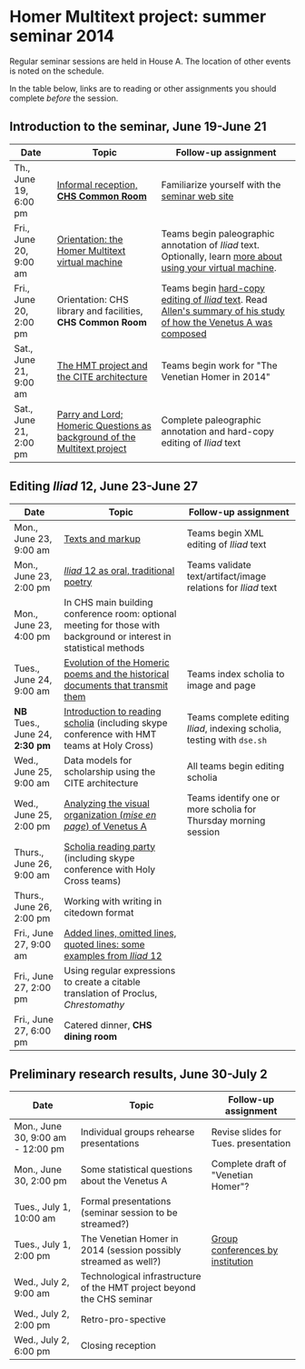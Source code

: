 # Homer Multitext project: summer seminar 2014 #


Regular seminar sessions are held in House A. The location of other events is noted on the schedule.  

In the table below, links are to reading or other assignments you should complete *before* the session.


## Introduction to the seminar, June 19-June 21 ##


| Date | Topic | Follow-up assignment |
|------|-------|----------------------|
|Th., June 19, 6:00 pm |   [Informal reception, **CHS Common Room**](opener.html)   |  Familiarize yourself with the [seminar web site](http://www.homermultitext.org/summer2014/) |
| Fri., June 20, 9:00 am |  [Orientation:  the Homer Multitext virtual machine][vm] | Teams begin paleographic annotation of *Iliad* text.  Optionally, learn [more about using your virtual machine](further/posix.html). |  
|  Fri., June 20, 2:00 pm | Orientation:  CHS library and facilities, **CHS Common Room** | Teams begin [hard-copy editing of *Iliad* text](editing/hardCopyEditing.html).  Read [Allen's summary of his study of how the Venetus A was composed](allen-recap.html)  |
| Sat., June 21, 9:00 am | [The HMT project and the CITE architecture][cite]| Teams begin work for "The Venetian Homer in 2014"  |  
| Sat., June 21, 2:00 pm | [Parry and Lord; Homeric Questions as background of the Multitext project][parrylord]| Complete paleographic annotation and hard-copy editing of *Iliad* text|  

## Editing *Iliad* 12, June 23-June 27 ##


| Date | Topic | Follow-up assignment |
|------|-------|----------------------|  
| Mon., June 23, 9:00 am | [Texts and markup][markup] | Teams begin XML editing of *Iliad* text |  
| Mon., June 23, 2:00 pm | [*Iliad* 12 as oral, traditional poetry][il12] | Teams validate text/artifact/image relations for *Iliad* text |  
| Mon., June 23, 4:00 pm | In CHS main building conference room:   optional meeting for those with background or interest in statistical methods | |  
| Tues., June 24, 9:00 am | [Evolution of the Homeric poems and the historical documents that transmit them][homericgreek] | Teams index scholia to image and page |  
| **NB** Tues., June 24, **2:30 pm** | [Introduction to reading scholia][scholia1] (including skype conference with HMT teams at Holy Cross) | Teams complete editing *Iliad*, indexing scholia, testing with `dse.sh` |  
| Wed., June 25, 9:00 am | Data models for scholarship using the CITE architecture | All teams begin editing scholia |  
| Wed., June 25, 2:00 pm | [Analyzing the visual organization (*mise en page*) of Venetus A][built] | Teams identify one or more scholia for Thursday morning session |  
| Thurs., June 26, 9:00 am | [Scholia reading party][scholiaparty] (including skype conference with Holy Cross teams) | |  
| Thurs., June 26, 2:00 pm | Working with writing in citedown format | |  
| Fri., June 27, 9:00 am |  [Added lines, omitted lines, quoted lines: some examples from *Iliad* 12](reading/added.html) | |  
| Fri., June 27, 2:00 pm | Using regular expressions to create a citable translation of Proclus, *Chrestomathy* | |  
| Fri., June 27, 6:00 pm | Catered dinner, **CHS dining room**| |

## Preliminary research results,  June 30-July 2 ##

| Date | Topic | Follow-up assignment |
|------|-------|----------------------|  
| Mon., June 30, 9:00 am - 12:00 pm | Individual groups rehearse presentations| Revise slides for Tues. presentation  |  
| Mon., June 30, 2:00 pm |  Some statistical questions about the Venetus A | Complete draft of "Venetian Homer"? |  
| Tues., July 1, 10:00 am | Formal presentations (seminar session to be streamed?) | |  
| Tues., July 1, 2:00 pm | The Venetian Homer in 2014 (session possibly streamed as well?)| [Group conferences by institution](conferences.html)|  
| Wed.,  July 2, 9:00 am | Technological infrastructure of the HMT project beyond the CHS seminar | |  
| Wed.,  July 2, 2:00 pm | Retro-pro-spective | |  
| Wed.,  July 2, 6:00 pm | Closing reception | |  


[parrylord]: reading/parrylord.html

[homericgreek]: reading/homericgreek.html


[paleography]: reading/paleography.html

[editing1]: reading/editing1.html

[markup]: reading/digitalediting.html

[iliad10]: reading/iliad10.html

[scholia1]: reading/editingscholia.html

[ethics]: reading/ethics.html




[built]: reading/mslayout.html

[vm]:  reading/vm.html

[il12]: reading/iliad12.html


[cite]: reading/citation.html


[scholiaparty]: reading/scholiaparty.html
